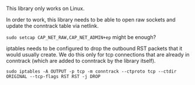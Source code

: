 This library only works on Linux.

In order to work, this library needs to be able to open raw sockets and update the conntrack table
via netlink.

`sudo setcap CAP_NET_RAW,CAP_NET_ADMIN+ep` might be enough?

iptables needs to be configured to drop the outbound RST packets that it would usually create. We do this only
for tcp connections that are already in conntrack (which are added to conntrack by the library itself).

`sudo iptables -A OUTPUT -p tcp -m conntrack --ctproto tcp --ctdir ORIGINAL --tcp-flags RST RST -j DROP`